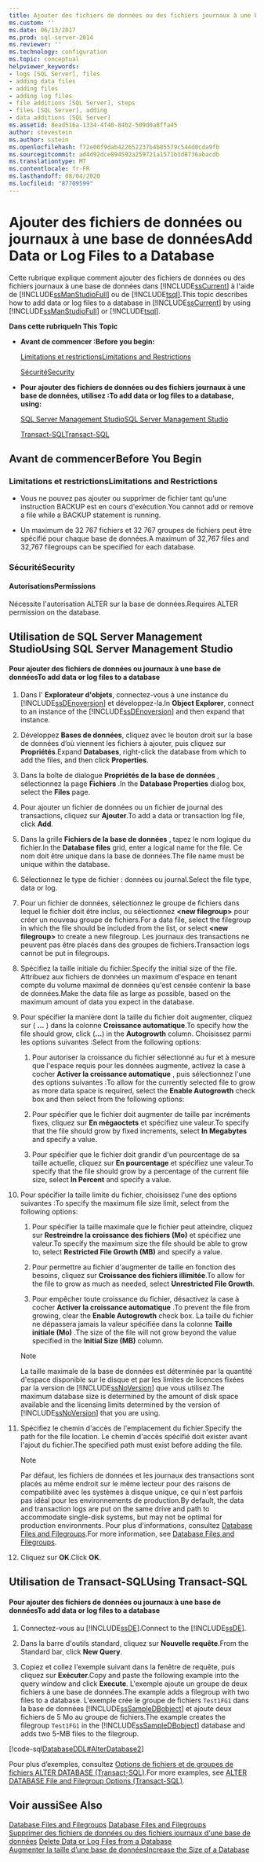 ```yaml
---
title: Ajouter des fichiers de données ou des fichiers journaux à une base de données | Microsoft Docs
ms.custom: ''
ms.date: 06/13/2017
ms.prod: sql-server-2014
ms.reviewer: ''
ms.technology: configuration
ms.topic: conceptual
helpviewer_keywords:
- logs [SQL Server], files
- adding data files
- adding files
- adding log files
- file additions [SQL Server], steps
- files [SQL Server], adding
- data additions [SQL Server]
ms.assetid: 8ead516a-1334-4f40-84b2-509d0a8ffa45
author: stevestein
ms.author: sstein
ms.openlocfilehash: f72e00f9dab422652237b4b85579c544d0cda9fb
ms.sourcegitcommit: ad4d92dce894592a259721a1571b1d8736abacdb
ms.translationtype: MT
ms.contentlocale: fr-FR
ms.lasthandoff: 08/04/2020
ms.locfileid: "87709599"
---
```

# <a name="add-data-or-log-files-to-a-database"></a><span data-ttu-id="488f7-102">Ajouter des fichiers de données ou journaux à une base de données</span><span class="sxs-lookup"><span data-stu-id="488f7-102">Add Data or Log Files to a Database</span></span>
  <span data-ttu-id="488f7-103">Cette rubrique explique comment ajouter des fichiers de données ou des fichiers journaux à une base de données dans [!INCLUDE[ssCurrent](../../includes/sscurrent-md.md)] à l'aide de [!INCLUDE[ssManStudioFull](../../includes/ssmanstudiofull-md.md)] ou de [!INCLUDE[tsql](../../includes/tsql-md.md)].</span><span class="sxs-lookup"><span data-stu-id="488f7-103">This topic describes how to add data or log files to a database in [!INCLUDE[ssCurrent](../../includes/sscurrent-md.md)] by using [!INCLUDE[ssManStudioFull](../../includes/ssmanstudiofull-md.md)] or [!INCLUDE[tsql](../../includes/tsql-md.md)].</span></span>  
  
 <span data-ttu-id="488f7-104">**Dans cette rubrique**</span><span class="sxs-lookup"><span data-stu-id="488f7-104">**In This Topic**</span></span>  
  
-   <span data-ttu-id="488f7-105">**Avant de commencer :**</span><span class="sxs-lookup"><span data-stu-id="488f7-105">**Before you begin:**</span></span>  
  
     [<span data-ttu-id="488f7-106">Limitations et restrictions</span><span class="sxs-lookup"><span data-stu-id="488f7-106">Limitations and Restrictions</span></span>](#Restrictions)  
  
     [<span data-ttu-id="488f7-107">Sécurité</span><span class="sxs-lookup"><span data-stu-id="488f7-107">Security</span></span>](#Security)  
  
-   <span data-ttu-id="488f7-108">**Pour ajouter des fichiers de données ou des fichiers journaux à une base de données, utilisez :**</span><span class="sxs-lookup"><span data-stu-id="488f7-108">**To add data or log files to a database, using:**</span></span>  
  
     [<span data-ttu-id="488f7-109">SQL Server Management Studio</span><span class="sxs-lookup"><span data-stu-id="488f7-109">SQL Server Management Studio</span></span>](#SSMSProcedure)  
  
     [<span data-ttu-id="488f7-110">Transact-SQL</span><span class="sxs-lookup"><span data-stu-id="488f7-110">Transact-SQL</span></span>](#TsqlProcedure)  
  
##  <a name="before-you-begin"></a><a name="BeforeYouBegin"></a> <span data-ttu-id="488f7-111">Avant de commencer</span><span class="sxs-lookup"><span data-stu-id="488f7-111">Before You Begin</span></span>  
  
###  <a name="limitations-and-restrictions"></a><a name="Restrictions"></a> <span data-ttu-id="488f7-112">Limitations et restrictions</span><span class="sxs-lookup"><span data-stu-id="488f7-112">Limitations and Restrictions</span></span>  
  
-   <span data-ttu-id="488f7-113">Vous ne pouvez pas ajouter ou supprimer de fichier tant qu'une instruction BACKUP est en cours d'exécution.</span><span class="sxs-lookup"><span data-stu-id="488f7-113">You cannot add or remove a file while a BACKUP statement is running.</span></span>  
  
-   <span data-ttu-id="488f7-114">Un maximum de 32 767 fichiers et 32 767 groupes de fichiers peut être spécifié pour chaque base de données.</span><span class="sxs-lookup"><span data-stu-id="488f7-114">A maximum of 32,767 files and 32,767 filegroups can be specified for each database.</span></span>  
  
###  <a name="security"></a><a name="Security"></a> <span data-ttu-id="488f7-115">Sécurité</span><span class="sxs-lookup"><span data-stu-id="488f7-115">Security</span></span>  
  
####  <a name="permissions"></a><a name="Permissions"></a> <span data-ttu-id="488f7-116">Autorisations</span><span class="sxs-lookup"><span data-stu-id="488f7-116">Permissions</span></span>  
 <span data-ttu-id="488f7-117">Nécessite l'autorisation ALTER sur la base de données.</span><span class="sxs-lookup"><span data-stu-id="488f7-117">Requires ALTER permission on the database.</span></span>  
  
##  <a name="using-sql-server-management-studio"></a><a name="SSMSProcedure"></a> <span data-ttu-id="488f7-118">Utilisation de SQL Server Management Studio</span><span class="sxs-lookup"><span data-stu-id="488f7-118">Using SQL Server Management Studio</span></span>  
  
#### <a name="to-add-data-or-log-files-to-a-database"></a><span data-ttu-id="488f7-119">Pour ajouter des fichiers de données ou journaux à une base de données</span><span class="sxs-lookup"><span data-stu-id="488f7-119">To add data or log files to a database</span></span>  
  
1.  <span data-ttu-id="488f7-120">Dans l' **Explorateur d'objets**, connectez-vous à une instance du [!INCLUDE[ssDEnoversion](../../includes/ssdenoversion-md.md)] et développez-la.</span><span class="sxs-lookup"><span data-stu-id="488f7-120">In **Object Explorer**, connect to an instance of the [!INCLUDE[ssDEnoversion](../../includes/ssdenoversion-md.md)] and then expand that instance.</span></span>  
  
2.  <span data-ttu-id="488f7-121">Développez **Bases de données**, cliquez avec le bouton droit sur la base de données d’où viennent les fichiers à ajouter, puis cliquez sur **Propriétés**.</span><span class="sxs-lookup"><span data-stu-id="488f7-121">Expand **Databases**, right-click the database from which to add the files, and then click **Properties**.</span></span>  
  
3.  <span data-ttu-id="488f7-122">Dans la boîte de dialogue **Propriétés de la base de données** , sélectionnez la page **Fichiers** .</span><span class="sxs-lookup"><span data-stu-id="488f7-122">In the **Database Properties** dialog box, select the **Files** page.</span></span>  
  
4.  <span data-ttu-id="488f7-123">Pour ajouter un fichier de données ou un fichier de journal des transactions, cliquez sur **Ajouter**.</span><span class="sxs-lookup"><span data-stu-id="488f7-123">To add a data or transaction log file, click **Add**.</span></span>  
  
5.  <span data-ttu-id="488f7-124">Dans la grille **Fichiers de la base de données** , tapez le nom logique du fichier.</span><span class="sxs-lookup"><span data-stu-id="488f7-124">In the **Database files** grid, enter a logical name for the file.</span></span> <span data-ttu-id="488f7-125">Ce nom doit être unique dans la base de données.</span><span class="sxs-lookup"><span data-stu-id="488f7-125">The file name must be unique within the database.</span></span>  
  
6.  <span data-ttu-id="488f7-126">Sélectionnez le type de fichier : données ou journal.</span><span class="sxs-lookup"><span data-stu-id="488f7-126">Select the file type, data or log.</span></span>  
  
7.  <span data-ttu-id="488f7-127">Pour un fichier de données, sélectionnez le groupe de fichiers dans lequel le fichier doit être inclus, ou sélectionnez **\<new filegroup>** pour créer un nouveau groupe de fichiers.</span><span class="sxs-lookup"><span data-stu-id="488f7-127">For a data file, select the filegroup in which the file should be included from the list, or select **\<new filegroup>** to create a new filegroup.</span></span> <span data-ttu-id="488f7-128">Les journaux des transactions ne peuvent pas être placés dans des groupes de fichiers.</span><span class="sxs-lookup"><span data-stu-id="488f7-128">Transaction logs cannot be put in filegroups.</span></span>  
  
8.  <span data-ttu-id="488f7-129">Spécifiez la taille initiale du fichier.</span><span class="sxs-lookup"><span data-stu-id="488f7-129">Specify the initial size of the file.</span></span> <span data-ttu-id="488f7-130">Attribuez aux fichiers de données un maximum d'espace en tenant compte du volume maximal de données qu'est censée contenir la base de données.</span><span class="sxs-lookup"><span data-stu-id="488f7-130">Make the data file as large as possible, based on the maximum amount of data you expect in the database.</span></span>  
  
9. <span data-ttu-id="488f7-131">Pour spécifier la manière dont la taille du fichier doit augmenter, cliquez sur ( **...** ) dans la colonne **Croissance automatique**.</span><span class="sxs-lookup"><span data-stu-id="488f7-131">To specify how the file should grow, click (**...**) in the **Autogrowth** column.</span></span> <span data-ttu-id="488f7-132">Choisissez parmi les options suivantes :</span><span class="sxs-lookup"><span data-stu-id="488f7-132">Select from the following options:</span></span>  
  
    1.  <span data-ttu-id="488f7-133">Pour autoriser la croissance du fichier sélectionné au fur et à mesure que l'espace requis pour les données augmente, activez la case à cocher **Activer la croissance automatique** , puis sélectionnez l'une des options suivantes :</span><span class="sxs-lookup"><span data-stu-id="488f7-133">To allow for the currently selected file to grow as more data space is required, select the **Enable Autogrowth** check box and then select from the following options:</span></span>  
  
    2.  <span data-ttu-id="488f7-134">Pour spécifier que le fichier doit augmenter de taille par incréments fixes, cliquez sur **En mégaoctets** et spécifiez une valeur.</span><span class="sxs-lookup"><span data-stu-id="488f7-134">To specify that the file should grow by fixed increments, select **In Megabytes** and specify a value.</span></span>  
  
    3.  <span data-ttu-id="488f7-135">Pour spécifier que le fichier doit grandir d'un pourcentage de sa taille actuelle, cliquez sur **En pourcentage** et spécifiez une valeur.</span><span class="sxs-lookup"><span data-stu-id="488f7-135">To specify that the file should grow by a percentage of the current file size, select **In Percent** and specify a value.</span></span>  
  
10. <span data-ttu-id="488f7-136">Pour spécifier la taille limite du fichier, choisissez l'une des options suivantes :</span><span class="sxs-lookup"><span data-stu-id="488f7-136">To specify the maximum file size limit, select from the following options:</span></span>  
  
    1.  <span data-ttu-id="488f7-137">Pour spécifier la taille maximale que le fichier peut atteindre, cliquez sur **Restreindre la croissance des fichiers (Mo)** et spécifiez une valeur.</span><span class="sxs-lookup"><span data-stu-id="488f7-137">To specify the maximum size the file should be able to grow to, select **Restricted File Growth (MB)** and specify a value.</span></span>  
  
    2.  <span data-ttu-id="488f7-138">Pour permettre au fichier d'augmenter de taille en fonction des besoins, cliquez sur **Croissance des fichiers illimitée**.</span><span class="sxs-lookup"><span data-stu-id="488f7-138">To allow for the file to grow as much as needed, select **Unrestricted File Growth**.</span></span>  
  
    3.  <span data-ttu-id="488f7-139">Pour empêcher toute croissance du fichier, désactivez la case à cocher **Activer la croissance automatique** .</span><span class="sxs-lookup"><span data-stu-id="488f7-139">To prevent the file from growing, clear the **Enable Autogrowth** check box.</span></span> <span data-ttu-id="488f7-140">La taille du fichier ne dépassera jamais la valeur spécifiée dans la colonne **Taille initiale (Mo)** .</span><span class="sxs-lookup"><span data-stu-id="488f7-140">The size of the file will not grow beyond the value specified in the **Initial Size (MB)** column.</span></span>  
  
    > [!NOTE]  
    >  <span data-ttu-id="488f7-141">La taille maximale de la base de données est déterminée par la quantité d'espace disponible sur le disque et par les limites de licences fixées par la version de [!INCLUDE[ssNoVersion](../../includes/ssnoversion-md.md)] que vous utilisez.</span><span class="sxs-lookup"><span data-stu-id="488f7-141">The maximum database size is determined by the amount of disk space available and the licensing limits determined by the version of [!INCLUDE[ssNoVersion](../../includes/ssnoversion-md.md)] that you are using.</span></span>  
  
11. <span data-ttu-id="488f7-142">Spécifiez le chemin d'accès de l'emplacement du fichier.</span><span class="sxs-lookup"><span data-stu-id="488f7-142">Specify the path for the file location.</span></span> <span data-ttu-id="488f7-143">Le chemin d'accès spécifié doit exister avant l'ajout du fichier.</span><span class="sxs-lookup"><span data-stu-id="488f7-143">The specified path must exist before adding the file.</span></span>  
  
    > [!NOTE]  
    >  <span data-ttu-id="488f7-144">Par défaut, les fichiers de données et les journaux des transactions sont placés au même endroit sur le même lecteur pour des raisons de compatibilité avec les systèmes à disque unique, ce qui n'est parfois pas idéal pour les environnements de production.</span><span class="sxs-lookup"><span data-stu-id="488f7-144">By default, the data and transaction logs are put on the same drive and path to accommodate single-disk systems, but may not be optimal for production environments.</span></span> <span data-ttu-id="488f7-145">Pour plus d'informations, consultez [Database Files and Filegroups](database-files-and-filegroups.md).</span><span class="sxs-lookup"><span data-stu-id="488f7-145">For more information, see [Database Files and Filegroups](database-files-and-filegroups.md).</span></span>  
  
12. <span data-ttu-id="488f7-146">Cliquez sur **OK**.</span><span class="sxs-lookup"><span data-stu-id="488f7-146">Click **OK**.</span></span>  
  
##  <a name="using-transact-sql"></a><a name="TsqlProcedure"></a> <span data-ttu-id="488f7-147">Utilisation de Transact-SQL</span><span class="sxs-lookup"><span data-stu-id="488f7-147">Using Transact-SQL</span></span>  
  
#### <a name="to-add-data-or-log-files-to-a-database"></a><span data-ttu-id="488f7-148">Pour ajouter des fichiers de données ou journaux à une base de données</span><span class="sxs-lookup"><span data-stu-id="488f7-148">To add data or log files to a database</span></span>  
  
1.  <span data-ttu-id="488f7-149">Connectez-vous au [!INCLUDE[ssDE](../../includes/ssde-md.md)].</span><span class="sxs-lookup"><span data-stu-id="488f7-149">Connect to the [!INCLUDE[ssDE](../../includes/ssde-md.md)].</span></span>  
  
2.  <span data-ttu-id="488f7-150">Dans la barre d'outils standard, cliquez sur **Nouvelle requête**.</span><span class="sxs-lookup"><span data-stu-id="488f7-150">From the Standard bar, click **New Query**.</span></span>  
  
3.  <span data-ttu-id="488f7-151">Copiez et collez l'exemple suivant dans la fenêtre de requête, puis cliquez sur **Exécuter**.</span><span class="sxs-lookup"><span data-stu-id="488f7-151">Copy and paste the following example into the query window and click **Execute**.</span></span> <span data-ttu-id="488f7-152">L'exemple ajoute un groupe de deux fichiers à une base de données.</span><span class="sxs-lookup"><span data-stu-id="488f7-152">The example adds a filegroup with two files to a database.</span></span> <span data-ttu-id="488f7-153">L'exemple crée le groupe de fichiers `Test1FG1` dans la base de données [!INCLUDE[ssSampleDBobject](../../includes/sssampledbobject-md.md)] et ajoute deux fichiers de 5 Mo au groupe de fichiers.</span><span class="sxs-lookup"><span data-stu-id="488f7-153">The example creates the filegroup `Test1FG1` in the [!INCLUDE[ssSampleDBobject](../../includes/sssampledbobject-md.md)] database and adds two 5-MB files to the filegroup.</span></span>  
  
 [!code-sql[DatabaseDDL#AlterDatabase2](../../snippets/tsql/SQL14/tsql/databaseddl/transact-sql/alterdatabase.sql#alterdatabase2)]  
  
 <span data-ttu-id="488f7-154">Pour plus d’exemples, consultez [Options de fichiers et de groupes de fichiers ALTER DATABASE &#40;Transact-SQL&#41;](/sql/t-sql/statements/alter-database-transact-sql-file-and-filegroup-options).</span><span class="sxs-lookup"><span data-stu-id="488f7-154">For more examples, see [ALTER DATABASE File and Filegroup Options &#40;Transact-SQL&#41;](/sql/t-sql/statements/alter-database-transact-sql-file-and-filegroup-options).</span></span>  
  
## <a name="see-also"></a><span data-ttu-id="488f7-155">Voir aussi</span><span class="sxs-lookup"><span data-stu-id="488f7-155">See Also</span></span>  
 <span data-ttu-id="488f7-156">[Database Files and Filegroups](database-files-and-filegroups.md) </span><span class="sxs-lookup"><span data-stu-id="488f7-156">[Database Files and Filegroups](database-files-and-filegroups.md) </span></span>  
 <span data-ttu-id="488f7-157">[Supprimer des fichiers de données ou des fichiers journaux d'une base de données](delete-data-or-log-files-from-a-database.md) </span><span class="sxs-lookup"><span data-stu-id="488f7-157">[Delete Data or Log Files from a Database](delete-data-or-log-files-from-a-database.md) </span></span>  
 [<span data-ttu-id="488f7-158">Augmenter la taille d’une base de données</span><span class="sxs-lookup"><span data-stu-id="488f7-158">Increase the Size of a Database</span></span>](increase-the-size-of-a-database.md)  
  
  
